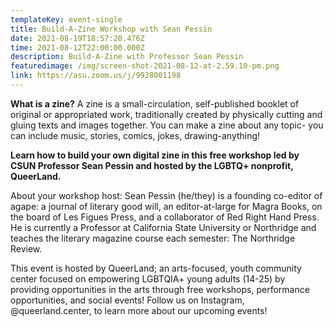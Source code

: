 ```yaml
---
templateKey: event-single
title: Build-A-Zine Workshop with Sean Pessin
date: 2021-08-19T18:57:20.476Z
time: 2021-08-12T22:00:00.000Z
description: Build-A-Zine with Professor Sean Pessin
featuredimage: /img/screen-shot-2021-08-12-at-2.59.10-pm.png
link: https://asu.zoom.us/j/9928001198
---
```

**What is a zine?** A zine is a small-circulation, self-published booklet of original or appropriated work, traditionally created by physically cutting and gluing texts and images together. You can make a zine about any topic- you can include music, stories, comics, jokes, drawing-anything!

**Learn how to build your own digital zine in this free workshop led by CSUN Professor Sean Pessin and hosted by the LGBTQ+ nonprofit, QueerLand.** 

About your workshop host: Sean Pessin (he/they) is a founding co-editor of agape: a journal of literary good will, an editor-at-large for Magra Books, on the board of Les Figues Press, and a collaborator of Red Right Hand Press. He is currently a Professor at California State University or Northridge and teaches the literary magazine course each semester: The Northridge Review.

This event is hosted by QueerLand; an arts-focused, youth community center focused on empowering LGBTQIA+ young adults (14-25) by providing opportunities in the arts through free workshops, performance opportunities, and social events! Follow us on Instagram, @queerland.center, to learn more about our upcoming events!